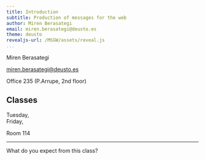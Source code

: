 ```yaml
---
title: Introduction
subtitle: Production of messages for the web
author: Miren Berasategi
email: miren.berasategi@deusto.es
theme: deusto
revealjs-url: /MSGW/assets/reveal.js
...
```


Miren Berasategi

miren.berasategi@deusto.es

Office 235 (P.Arrupe, 2nd floor)

## Classes

Tuesday, <br />
Friday,

Room 114

---

What do you expect from this class?